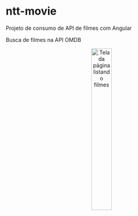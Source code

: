 # ntt-movie
Projeto de consumo de API de filmes com Angular

Busca de filmes na API OMDB

<p align="center">
<img width="33%" src="https://github.com/giseletoledo/ntt-movie/blob/main/nttflix_agularapp.png" alt="Tela da página listando filmes">
</p>
